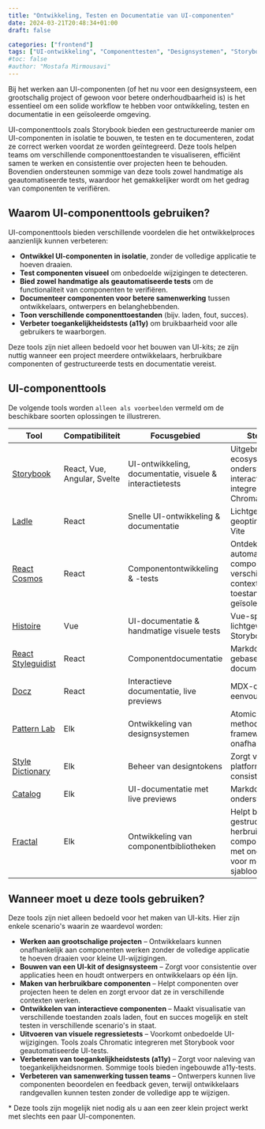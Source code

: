 ```yaml
---
title: "Ontwikkeling, Testen en Documentatie van UI-componenten"
date: 2024-03-21T20:48:34+01:00
draft: false

categories: ["frontend"]
tags: ["UI-ontwikkeling", "Componenttesten", "Designsystemen", "Storybook", "Ladle", "Pattern Lab", "Style Dictionary", "React Cosmos"]
#toc: false
#author: "Mostafa Mirmousavi"
---
```


Bij het werken aan UI-componenten (of het nu voor een designsysteem, een grootschalig project of gewoon voor betere onderhoudbaarheid is) is het essentieel om een solide workflow te hebben voor ontwikkeling, testen en documentatie in een geïsoleerde omgeving.

UI-componenttools zoals Storybook bieden een gestructureerde manier om UI-componenten in isolatie te bouwen, te testen en te documenteren, zodat ze correct werken voordat ze worden geïntegreerd. Deze tools helpen teams om verschillende componenttoestanden te visualiseren, efficiënt samen te werken en consistentie over projecten heen te behouden. Bovendien ondersteunen sommige van deze tools zowel handmatige als geautomatiseerde tests, waardoor het gemakkelijker wordt om het gedrag van componenten te verifiëren.

<!--more-->

## Waarom UI-componenttools gebruiken?

UI-componenttools bieden verschillende voordelen die het ontwikkelproces aanzienlijk kunnen verbeteren:

- **Ontwikkel UI-componenten in isolatie**, zonder de volledige applicatie te hoeven draaien.
- **Test componenten visueel** om onbedoelde wijzigingen te detecteren.
- **Bied zowel handmatige als geautomatiseerde tests** om de functionaliteit van componenten te verifiëren.
- **Documenteer componenten voor betere samenwerking** tussen ontwikkelaars, ontwerpers en belanghebbenden.
- **Toon verschillende componenttoestanden** (bijv. laden, fout, succes).
- **Verbeter toegankelijkheidstests (a11y)** om bruikbaarheid voor alle gebruikers te waarborgen.

Deze tools zijn niet alleen bedoeld voor het bouwen van UI-kits; ze zijn nuttig wanneer een project meerdere ontwikkelaars, herbruikbare componenten of gestructureerde tests en documentatie vereist.

## UI-componenttools

De volgende tools worden `alleen als voorbeelden` vermeld om de beschikbare soorten oplossingen te illustreren.

| Tool | Compatibiliteit | Focusgebied | Sterke punten |
|------|-------------|------------|------------|
| [Storybook](https://storybook.js.org/) | React, Vue, Angular, Svelte | UI-ontwikkeling, documentatie, visuele & interactietests | Uitgebreid ecosysteem, ondersteunt interactietests, integreert met Chromatic |
| [Ladle](https://ladle.dev/) | React | Snelle UI-ontwikkeling & documentatie | Lichtgewicht, geoptimaliseerd voor Vite |
| [React Cosmos](https://reactcosmos.org/) | React | Componentontwikkeling & -tests | Ontdekt en rendert automatisch componenten met verschillende props, contexten en toestanden voor geïsoleerde tests |
| [Histoire](https://histoire.dev/) | Vue | UI-documentatie & handmatige visuele tests | Vue-specifiek, lichtgewicht, Storybook-alternatief |
| [React Styleguidist](https://react-styleguidist.js.org/) | React | Componentdocumentatie | Markdown-gebaseerde documentatie |
| [Docz](https://www.docz.site/) | React | Interactieve documentatie, live previews | MDX-ondersteuning, eenvoudige integratie |
| [Pattern Lab](https://patternlab.io/) | Elk | Ontwikkeling van designsystemen | Atomic Design-methodologie, framework-onafhankelijk |
| [Style Dictionary](https://amzn.github.io/style-dictionary/) | Elk | Beheer van designtokens | Zorgt voor platformonafhankelijke consistentie |
| [Catalog](https://www.catalog.style/) | Elk | UI-documentatie met live previews | Markdown- en MDX-ondersteuning |
| [Fractal](https://fractal.build/) | Elk | Ontwikkeling van componentbibliotheken | Helpt bij het maken van gestructureerde, herbruikbare componentbibliotheken met ondersteuning voor meerdere sjabloonengines |

## Wanneer moet u deze tools gebruiken?

Deze tools zijn niet alleen bedoeld voor het maken van UI-kits. Hier zijn enkele scenario's waarin ze waardevol worden:

- **Werken aan grootschalige projecten** – Ontwikkelaars kunnen onafhankelijk aan componenten werken zonder de volledige applicatie te hoeven draaien voor kleine UI-wijzigingen.
- **Bouwen van een UI-kit of designsysteem** – Zorgt voor consistentie over applicaties heen en houdt ontwerpers en ontwikkelaars op één lijn.
- **Maken van herbruikbare componenten** – Helpt componenten over projecten heen te delen en zorgt ervoor dat ze in verschillende contexten werken.
- **Ontwikkelen van interactieve componenten** – Maakt visualisatie van verschillende toestanden zoals laden, fout en succes mogelijk en stelt testen in verschillende scenario's in staat.
- **Uitvoeren van visuele regressietests** – Voorkomt onbedoelde UI-wijzigingen. Tools zoals Chromatic integreren met Storybook voor geautomatiseerde UI-tests.
- **Verbeteren van toegankelijkheidstests (a11y)** – Zorgt voor naleving van toegankelijkheidsnormen. Sommige tools bieden ingebouwde a11y-tests.
- **Verbeteren van samenwerking tussen teams** – Ontwerpers kunnen live componenten beoordelen en feedback geven, terwijl ontwikkelaars randgevallen kunnen testen zonder de volledige app te wijzigen.

\* Deze tools zijn mogelijk niet nodig als u aan een zeer klein project werkt met slechts een paar UI-componenten.